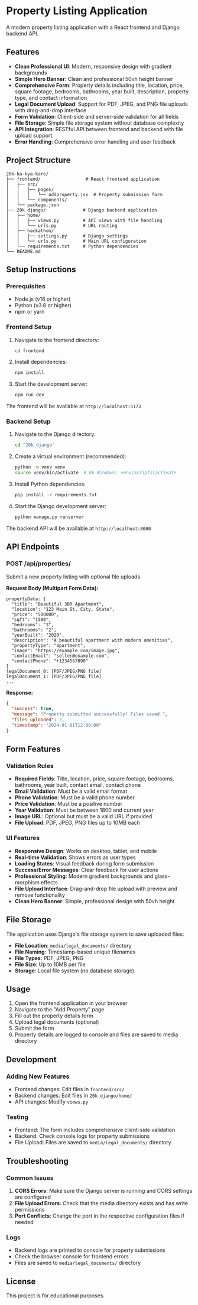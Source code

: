 # Property Listing Application

A modern property listing application with a React frontend and Django backend API.

## Features

- **Clean Professional UI**: Modern, responsive design with gradient backgrounds
- **Simple Hero Banner**: Clean and professional 50vh height banner
- **Comprehensive Form**: Property details including title, location, price, square footage, bedrooms, bathrooms, year built, description, property type, and contact information
- **Legal Document Upload**: Support for PDF, JPEG, and PNG file uploads with drag-and-drop interface
- **Form Validation**: Client-side and server-side validation for all fields
- **File Storage**: Simple file storage system without database complexity
- **API Integration**: RESTful API between frontend and backend with file upload support
- **Error Handling**: Comprehensive error handling and user feedback

## Project Structure

```
20k-ka-kya-kare/
├── frontend/                 # React frontend application
│   ├── src/
│   │   ├── pages/
│   │   │   └── addproperty.jsx  # Property submission form
│   │   └── components/
│   └── package.json
├── 20k django/              # Django backend application
│   ├── home/
│   │   ├── views.py         # API views with file handling
│   │   └── urls.py          # URL routing
│   ├── hackathon/
│   │   ├── settings.py      # Django settings
│   │   └── urls.py          # Main URL configuration
│   └── requirements.txt     # Python dependencies
└── README.md
```

## Setup Instructions

### Prerequisites

- Node.js (v16 or higher)
- Python (v3.8 or higher)
- npm or yarn

### Frontend Setup

1. Navigate to the frontend directory:
   ```bash
   cd frontend
   ```

2. Install dependencies:
   ```bash
   npm install
   ```

3. Start the development server:
   ```bash
   npm run dev
   ```

The frontend will be available at `http://localhost:5173`

### Backend Setup

1. Navigate to the Django directory:
   ```bash
   cd "20k django"
   ```

2. Create a virtual environment (recommended):
   ```bash
   python -m venv venv
   source venv/bin/activate  # On Windows: venv\Scripts\activate
   ```

3. Install Python dependencies:
   ```bash
   pip install -r requirements.txt
   ```

4. Start the Django development server:
   ```bash
   python manage.py runserver
   ```

The backend API will be available at `http://localhost:8000`

## API Endpoints

### POST /api/properties/
Submit a new property listing with optional file uploads

**Request Body (Multipart Form Data):**
```
propertyData: {
  "title": "Beautiful 3BR Apartment",
  "location": "123 Main St, City, State",
  "price": "500000",
  "sqft": "1500",
  "bedrooms": "3",
  "bathrooms": "2",
  "yearBuilt": "2020",
  "description": "A beautiful apartment with modern amenities",
  "propertyType": "apartment",
  "image": "https://example.com/image.jpg",
  "contactEmail": "seller@example.com",
  "contactPhone": "+1234567890"
}
legalDocument_0: [PDF/JPEG/PNG file]
legalDocument_1: [PDF/JPEG/PNG file]
...
```

**Response:**
```json
{
  "success": true,
  "message": "Property submitted successfully! Files saved.",
  "files_uploaded": 2,
  "timestamp": "2024-01-01T12:00:00"
}
```

## Form Features

### Validation Rules
- **Required Fields**: Title, location, price, square footage, bedrooms, bathrooms, year built, contact email, contact phone
- **Email Validation**: Must be a valid email format
- **Phone Validation**: Must be a valid phone number
- **Price Validation**: Must be a positive number
- **Year Validation**: Must be between 1800 and current year
- **Image URL**: Optional but must be a valid URL if provided
- **File Upload**: PDF, JPEG, PNG files up to 10MB each

### UI Features
- **Responsive Design**: Works on desktop, tablet, and mobile
- **Real-time Validation**: Shows errors as user types
- **Loading States**: Visual feedback during form submission
- **Success/Error Messages**: Clear feedback for user actions
- **Professional Styling**: Modern gradient backgrounds and glass-morphism effects
- **File Upload Interface**: Drag-and-drop file upload with preview and remove functionality
- **Clean Hero Banner**: Simple, professional design with 50vh height

## File Storage

The application uses Django's file storage system to save uploaded files:

- **File Location**: `media/legal_documents/` directory
- **File Naming**: Timestamp-based unique filenames
- **File Types**: PDF, JPEG, PNG
- **File Size**: Up to 10MB per file
- **Storage**: Local file system (no database storage)

## Usage

1. Open the frontend application in your browser
2. Navigate to the "Add Property" page
3. Fill out the property details form
4. Upload legal documents (optional)
5. Submit the form
6. Property details are logged to console and files are saved to media directory

## Development

### Adding New Features
- Frontend changes: Edit files in `frontend/src/`
- Backend changes: Edit files in `20k django/home/`
- API changes: Modify `views.py`

### Testing
- Frontend: The form includes comprehensive client-side validation
- Backend: Check console logs for property submissions
- File Upload: Files are saved to `media/legal_documents/` directory

## Troubleshooting

### Common Issues

1. **CORS Errors**: Make sure the Django server is running and CORS settings are configured
2. **File Upload Errors**: Check that the media directory exists and has write permissions
3. **Port Conflicts**: Change the port in the respective configuration files if needed

### Logs
- Backend logs are printed to console for property submissions
- Check the browser console for frontend errors
- Files are saved to `media/legal_documents/` directory

## License

This project is for educational purposes.